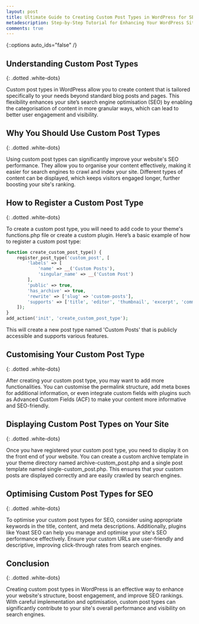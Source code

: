 ```yaml
---
layout: post
title: Ultimate Guide to Creating Custom Post Types in WordPress for SEO Success
metadescription: Step-by-Step Tutorial for Enhancing Your WordPress Site
comments: true
---
```

{::options auto_ids="false" /}
## Understanding Custom Post Types
{: .dotted .white-dots}

Custom post types in WordPress allow you to create content that is tailored specifically to your needs beyond standard blog posts and pages. This flexibility enhances your site’s search engine optimisation (SEO) by enabling the categorisation of content in more granular ways, which can lead to better user engagement and visibility.

## Why You Should Use Custom Post Types
{: .dotted .white-dots}

Using custom post types can significantly improve your website's SEO performance. They allow you to organise your content effectively, making it easier for search engines to crawl and index your site. Different types of content can be displayed, which keeps visitors engaged longer, further boosting your site's ranking.

## How to Register a Custom Post Type
{: .dotted .white-dots}

To create a custom post type, you will need to add code to your theme's functions.php file or create a custom plugin. Here’s a basic example of how to register a custom post type:

```php
function create_custom_post_type() {
    register_post_type('custom_post', [
        'labels' => [
            'name' => __('Custom Posts'),
            'singular_name' => __('Custom Post')
        ],
        'public' => true,
        'has_archive' => true,
        'rewrite' => ['slug' => 'custom-posts'],
        'supports' => ['title', 'editor', 'thumbnail', 'excerpt', 'comments'],
    ]);
}
add_action('init', 'create_custom_post_type');
```

This will create a new post type named 'Custom Posts' that is publicly accessible and supports various features.

## Customising Your Custom Post Type
{: .dotted .white-dots}

After creating your custom post type, you may want to add more functionalities. You can customise the permalink structure, add meta boxes for additional information, or even integrate custom fields with plugins such as Advanced Custom Fields (ACF) to make your content more informative and SEO-friendly.

## Displaying Custom Post Types on Your Site
{: .dotted .white-dots}

Once you have registered your custom post type, you need to display it on the front end of your website. You can create a custom archive template in your theme directory named archive-custom_post.php and a single post template named single-custom_post.php. This ensures that your custom posts are displayed correctly and are easily crawled by search engines.

## Optimising Custom Post Types for SEO
{: .dotted .white-dots}

To optimise your custom post types for SEO, consider using appropriate keywords in the title, content, and meta descriptions. Additionally, plugins like Yoast SEO can help you manage and optimise your site's SEO performance effectively. Ensure your custom URLs are user-friendly and descriptive, improving click-through rates from search engines.

## Conclusion
{: .dotted .white-dots}

Creating custom post types in WordPress is an effective way to enhance your website's structure, boost engagement, and improve SEO rankings. With careful implementation and optimisation, custom post types can significantly contribute to your site's overall performance and visibility on search engines.

